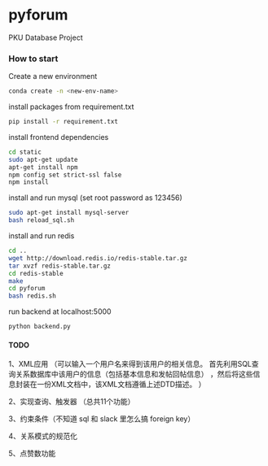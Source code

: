 # pyforum
PKU Database Project

### How to start

Create a new environment

```bash
conda create -n <new-env-name>
```


install packages from requirement.txt

```bash
pip install -r requirement.txt
```

install frontend dependencies

```bash
cd static
sudo apt-get update
apt-get install npm
npm config set strict-ssl false
npm install
```

install and run mysql (set root password as 123456)

```bash
sudo apt-get install mysql-server
bash reload_sql.sh
```

install and run redis

```bash
cd ..
wget http://download.redis.io/redis-stable.tar.gz
tar xvzf redis-stable.tar.gz
cd redis-stable
make
cd pyforum
bash redis.sh
```

run backend at localhost:5000

```bash
python backend.py
```

#### TODO


1、XML应用 （可以输入一个用户名来得到该用户的相关信息。 首先利用SQL查询关系数据库中该用户的信息（包括基本信息和发帖回帖信息） ，然后将这些信息封装在一份XML文档中，该XML文档遵循上述DTD描述。 ）

2、实现查询、触发器 （总共11个功能）

3、约束条件（不知道 sql 和 slack 里怎么搞 foreign key）

4、关系模式的规范化

5、点赞数功能
